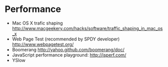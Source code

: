 Performance
===========

* Mac OS X trafic shaping http://www.macgeekery.com/hacks/software/traffic_shaping_in_mac_os_x
* Web Page Test (recommended by SPDY developer) http://www.webpagetest.org/
* Boomerang http://yahoo.github.com/boomerang/doc/
* JavaScript performance playground: http://jsperf.com/
* YSlow